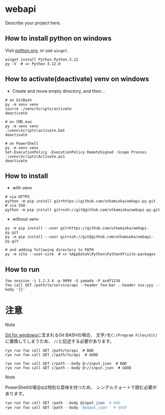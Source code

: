 # webapi

Describe your project here.

## How to install python on windows

Visit [python.org](https://www.python.org/downloads/), or use `winget`.

```shell
winget install Python.Python.3.12
py -V  # => Python 3.12.0 
```

## How to activate(deactivate) venv on windows

* Create and move empty directory, and then...

```shell
# on GitBash
py -m venv venv
source ./venv/Scripts/activate
deactivate
```

```shell
# on CMD.exe
py -m venv venv
.\venv\Scripts\activate.bat
deactivate
```

```shell
# on PowerShell
py -m venv venv
Set-ExecutionPolicy -ExecutionPolicy RemoteSigned -Scope Process
.\venv\Scripts\Activate.ps1
deactivate
```

## How to install

* with venv

```shell
# via HTTPS 
python -m pip install git+https://github.com/utkamioka/webapi-py.git
# via SSH
python -m pip install git+ssh://git@github.com/utkamioka/webapi-py.git
```

* without venv

```shell
py -m pip install --user git+https://github.com/utkamioka/webapi-py.git
py -m pip install --user git+ssh://git@github.com/utkamioka/webapi-py.git

# and adding following directory to PATH
py -m site --user-site  # => %AppData%\Python\PythonXY\site-packages 
```

## How to run


```shell
foo session -i 1.2.3.4 -p 9999 -U yamada -P asdf1234 
foo call GET /path/to/service/api --header foo:bar --header xxx:yyy --body '{}' 
```


# 注意


> [!NOTE]
> 
> [Git for windows](https://gitforwindows.org/)に含まれるGit BASHの場合、
> 文字`/`を`C:/Program Files/Git/`に置換してしまうため、
> `//`と記述する必要があります。
> ```shell
> rye run foo call GET /path/to/api  # BAD
> rye run foo call GET //path/to/api  # GOOD
> ```
> ```shell
> rye run foo call GET //path --body @~/input.json  # BAD
> rye run foo call GET //path --body @~//input.json  # GOOD
> ```


> [!NOTE]
> 
> PowerShellの場合`@`は特別な意味を持つため、
> シングルクォートで囲む必要があります。
> ```powershell
> rye run foo call GET /path --body @input.json  # BAD
> rye run foo call GET /path --body '@input.json'  # GOOD
> ```
